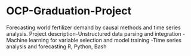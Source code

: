 # OCP-Graduation-Project
Forecasting world fertilizer demand by causal methods and time series analysis. Project description-Unstructured data parsing and integration -Machine learning for variable selection and model training -Time series analysis and forecasting R, Python, Bash
